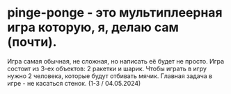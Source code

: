 # pinge-ponge - это мультиплеерная игра которую, я, делаю сам (почти).  
Игра самая обычная, не сложная, но написать её будет не просто. Игра состоит из 3-ех объектов: 2 ракетки и шарик.
Чтобы играть в игру нужно 2 человека, которые будут отбивать мячик. Главная задача в игре - не касаться стенок. (1-3 / 04.05.2024)

